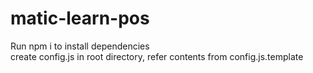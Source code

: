 # matic-learn-pos

Run npm i to install dependencies<br/>
create config.js in root directory, refer contents from config.js.template
